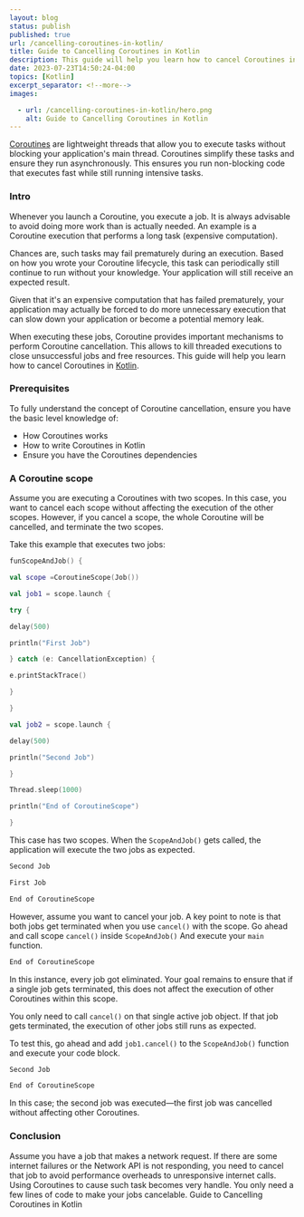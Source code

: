 ```yaml
---
layout: blog
status: publish
published: true
url: /cancelling-coroutines-in-kotlin/
title: Guide to Cancelling Coroutines in Kotlin
description: This guide will help you learn how to cancel Coroutines in Kotlin
date: 2023-07-23T14:50:24-04:00
topics: [Kotlin]
excerpt_separator: <!--more-->
images:

  - url: /cancelling-coroutines-in-kotlin/hero.png
    alt: Guide to Cancelling Coroutines in Kotlin
---
```


[Coroutines](https://kotlinlang.org/docs/coroutines-basics.html) are lightweight threads that allow you to execute tasks without blocking your application's main thread. Coroutines simplify these tasks and ensure they run asynchronously. This ensures you run non-blocking code that executes fast while still running intensive tasks.
<!--more-->

### Intro

Whenever you launch a Coroutine, you execute a job. It is always advisable to avoid doing more work than is actually needed. An example is a Coroutine execution that performs a long task (expensive computation).

Chances are, such tasks may fail prematurely during an execution. Based on how you wrote your Coroutine lifecycle, this task can periodically still continue to run without your knowledge. Your application will still receive an expected result.

Given that it's an expensive computation that has failed prematurely, your application may actually be forced to do more unnecessary execution that can slow down your application or become a potential memory leak.

When executing these jobs, Coroutine provides important mechanisms to perform Coroutine cancellation. This allows to kill threaded executions to close unsuccessful jobs and free resources. This guide will help you learn how to cancel Coroutines in [Kotlin](https://kotlinlang.org/).

### Prerequisites

To fully understand the concept of Coroutine cancellation, ensure you have the basic level knowledge of:

- How Coroutines works
- How to write Coroutines in Kotlin
- Ensure you have the Coroutines dependencies

### A Coroutine scope

Assume you are executing a Coroutines with two scopes. In this case, you want to cancel each scope without affecting the execution of the other scopes. However, if you cancel a scope, the whole Coroutine will be cancelled, and terminate the two scopes.

Take this example that executes two jobs:

```kotlin
funScopeAndJob() {

val scope =CoroutineScope(Job())

val job1 = scope.launch {

try {

delay(500)

println("First Job")

} catch (e: CancellationException) {

e.printStackTrace()

}

}

val job2 = scope.launch {

delay(500)

println("Second Job")

}

Thread.sleep(1000)

println("End of CoroutineScope")

}
```

This case has two scopes. When the `ScopeAndJob()` gets called, the application will execute the two jobs as expected.

```bash
Second Job

First Job

End of CoroutineScope
```

However, assume you want to cancel your job. A key point to note is that both jobs get terminated when you use `cancel()` with the scope. Go ahead and call scope `cancel()` inside `ScopeAndJob()` And execute your `main` function.

```bash
End of CoroutineScope
```

In this instance, every job got eliminated. Your goal remains to ensure that if a single job gets terminated, this does not affect the execution of other Coroutines within this scope.

You only need to call `cancel()` on that single active job object. If that job gets terminated, the execution of other jobs still runs as expected.

To test this, go ahead and add `job1.cancel()` to the `ScopeAndJob()` function and execute your code block.

```bash
Second Job

End of CoroutineScope
```
In this case; the second job was executed—the first job was cancelled without affecting other Coroutines.

### Conclusion

Assume you have a job that makes a network request. If there are some internet failures or the Network API is not responding, you need to cancel that job to avoid performance overheads to unresponsive internet calls. Using Coroutines to cause such task becomes very handle. You only need a few lines of code to make your jobs cancelable. Guide to Cancelling Coroutines in Kotlin